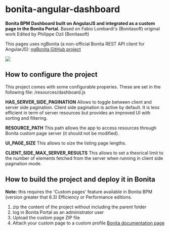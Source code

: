 bonita-angular-dashboard
========================
**Bonita BPM Dashboard built on AngularJS and integrated as a custom page in the Bonita Portal.**
Based on Fabio Lombardi's (Bonitasoft) original work
Edited by Philippe Ozil (Bonitasoft)

This pages uses ngBonita (a non-official Bonita REST API client for AngularJS):
[ngBonita GitHub project](https://github.com/rodriguelegall/ngBonita)

<img src="http://pozil.github.io/images/2014-09-30-integrating-angularjs-with-bonita-bpm/screenshot_bonita_angular_dashboard.png"/>


## How to configure the project
This project comes with some configurable properies.
These are set in the following file: /resources/dashboard.js

**HAS_SERVER_SIDE_PAGINATION** Allows to toggle between client and server side pagination. Client side pagination is active by default. It is less efficient in term of server resources but provides an improved UI with sorting and filtering.

**RESOURCE_PATH** This path allows the app to access resources through Bonita custom page server (it should not be modified).

**UI_PAGE_SIZE** This allows to size the listing page lengths.

**CLIENT_SIDE_MAX_SERVER_RESULTS** This allows to set a theorical limit to the number of elements fetched from the server when running in client side pagination mode.

## How to build the project and deploy it in Bonita
**Note:** this requires the 'Custom pages' feature available in Bonita BPM (version greater that 6.3) Efficiency or Performance editions.

1. zip the content of the project without including the parent folder
2. log in Bonita Portal as an administrator user
3. Upload the custom page ZIP file
4. Attach your custom page to a custom profile  [Bonita documentation page](http://documentation.bonitasoft.com/custom-pages)

